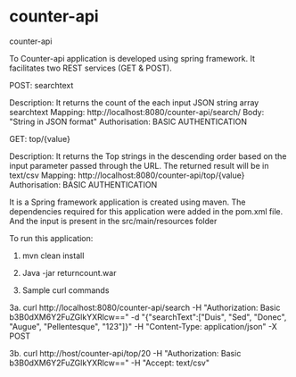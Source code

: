 # counter-api
counter-api

To Counter-api application is developed using spring framework. It facilitates two REST services (GET & POST).

POST: searchtext

Description: It returns the count of the each input JSON string array searchtext
Mapping: http://localhost:8080/counter-api/search/
Body: "String in JSON format"
Authorisation: BASIC AUTHENTICATION

GET: top/{value}

Description: It returns the Top strings in the descending order based on the input parameter passed through the URL. The returned result will be in text/csv
Mapping: http://localhost:8080/counter-api/top/{value}
Authorisation: BASIC AUTHENTICATION

It is a Spring framework application is created using maven. The dependencies required for this application were added in the pom.xml file. And the input is present in the src/main/resources folder

To run this application:

1. mvn clean install

2. Java -jar returncount.war

3. Sample curl commands

3a. curl http://localhost:8080/counter-api/search -H "Authorization: Basic b3B0dXM6Y2FuZGlkYXRlcw==" -d "{\"searchText\":[\"Duis\", \"Sed\", \"Donec\", \"Augue\", \"Pellentesque\", \"123\"]}" -H "Content-Type: application/json" -X POST

3b. curl http://host/counter-api/top/20 -H "Authorization: Basic b3B0dXM6Y2FuZGlkYXRlcw==" -H "Accept: text/csv"
